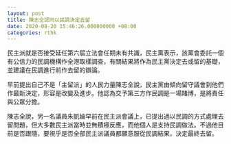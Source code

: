 ```yaml
---
layout: post
title: 陳志全認同以民調決定去留
date: 2020-08-20 15:46:26.000000000 +08:00
categories: rthk
---
```


民主派就是否接受延任第六屆立法會任期未有共識，民主黨表示，該黨會委託一個有公信力的民調機構作全港取樣調查，有關結果將作為民主黨決定去或留的基礎，並建議在民調進行前作去留的辯論。

早前提出自己不是「主留派」的人民力量陳志全說，民主黨由傾向留守議會到他們作最新決定，形容是改變及進步。他認為交予第三方作民調是一場賭博，是將責任與公眾分擔。

陳志全說，另一名議員朱凱廸早前在民主派會議上，已提出過以民調的方式處理去留問題，但大多數民主派當時並無積極反應，而他個人是支持民調做法。不過他目前是否跟隨，要視乎是否全部民主派議員都願意服從民調結果，決定最終去留。
